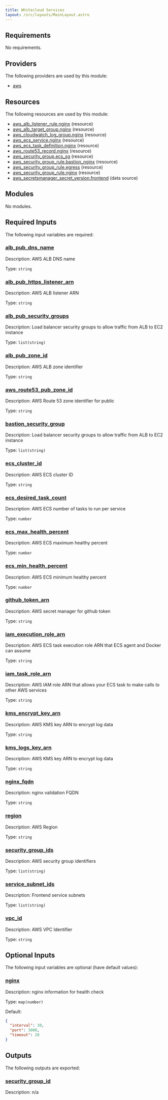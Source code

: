 ```yaml
---
title: Whitecloud Services
layout: /src/layouts/MainLayout.astro
---
```




## Requirements

No requirements.

## Providers

The following providers are used by this module:

- <a name="provider_aws"></a> [aws](#provider\_aws)

## Resources

The following resources are used by this module:

- [aws_alb_listener_rule.nginx](https://registry.terraform.io/providers/hashicorp/aws/latest/docs/resources/alb_listener_rule) (resource)
- [aws_alb_target_group.nginx](https://registry.terraform.io/providers/hashicorp/aws/latest/docs/resources/alb_target_group) (resource)
- [aws_cloudwatch_log_group.nginx](https://registry.terraform.io/providers/hashicorp/aws/latest/docs/resources/cloudwatch_log_group) (resource)
- [aws_ecs_service.nginx](https://registry.terraform.io/providers/hashicorp/aws/latest/docs/resources/ecs_service) (resource)
- [aws_ecs_task_definition.nginx](https://registry.terraform.io/providers/hashicorp/aws/latest/docs/resources/ecs_task_definition) (resource)
- [aws_route53_record.nginx](https://registry.terraform.io/providers/hashicorp/aws/latest/docs/resources/route53_record) (resource)
- [aws_security_group.ecs_sg](https://registry.terraform.io/providers/hashicorp/aws/latest/docs/resources/security_group) (resource)
- [aws_security_group_rule.bastion_nginx](https://registry.terraform.io/providers/hashicorp/aws/latest/docs/resources/security_group_rule) (resource)
- [aws_security_group_rule.egress](https://registry.terraform.io/providers/hashicorp/aws/latest/docs/resources/security_group_rule) (resource)
- [aws_security_group_rule.nginx](https://registry.terraform.io/providers/hashicorp/aws/latest/docs/resources/security_group_rule) (resource)
- [aws_secretsmanager_secret_version.frontend](https://registry.terraform.io/providers/hashicorp/aws/latest/docs/data-sources/secretsmanager_secret_version) (data source)

## Modules

No modules.

## Required Inputs

The following input variables are required:

### <a name="input_alb_pub_dns_name"></a> [alb\_pub\_dns\_name](#input\_alb\_pub\_dns\_name)

Description: AWS ALB DNS name

Type: `string`

### <a name="input_alb_pub_https_listener_arn"></a> [alb\_pub\_https\_listener\_arn](#input\_alb\_pub\_https\_listener\_arn)

Description: AWS ALB listener ARN

Type: `string`

### <a name="input_alb_pub_security_groups"></a> [alb\_pub\_security\_groups](#input\_alb\_pub\_security\_groups)

Description: Load balancer security groups to allow traffic from ALB to EC2 instance

Type: `list(string)`

### <a name="input_alb_pub_zone_id"></a> [alb\_pub\_zone\_id](#input\_alb\_pub\_zone\_id)

Description: AWS ALB zone identifier

Type: `string`

### <a name="input_aws_route53_pub_zone_id"></a> [aws\_route53\_pub\_zone\_id](#input\_aws\_route53\_pub\_zone\_id)

Description: AWS Route 53 zone identifier for public

Type: `string`

### <a name="input_bastion_security_group"></a> [bastion\_security\_group](#input\_bastion\_security\_group)

Description: Load balancer security groups to allow traffic from ALB to EC2 instance

Type: `list(string)`

### <a name="input_ecs_cluster_id"></a> [ecs\_cluster\_id](#input\_ecs\_cluster\_id)

Description: AWS ECS cluster ID

Type: `string`

### <a name="input_ecs_desired_task_count"></a> [ecs\_desired\_task\_count](#input\_ecs\_desired\_task\_count)

Description: AWS ECS number of tasks to run per service

Type: `number`

### <a name="input_ecs_max_health_percent"></a> [ecs\_max\_health\_percent](#input\_ecs\_max\_health\_percent)

Description: AWS ECS maximum healthy percent

Type: `number`

### <a name="input_ecs_min_health_percent"></a> [ecs\_min\_health\_percent](#input\_ecs\_min\_health\_percent)

Description: AWS ECS minimum healthy percent

Type: `number`

### <a name="input_github_token_arn"></a> [github\_token\_arn](#input\_github\_token\_arn)

Description: AWS secret manager for github token

Type: `string`

### <a name="input_iam_execution_role_arn"></a> [iam\_execution\_role\_arn](#input\_iam\_execution\_role\_arn)

Description: AWS ECS task execution role ARN that ECS agent and Docker can assume

Type: `string`

### <a name="input_iam_task_role_arn"></a> [iam\_task\_role\_arn](#input\_iam\_task\_role\_arn)

Description: AWS IAM role ARN that allows your ECS task to make calls to other AWS services

Type: `string`

### <a name="input_kms_encrypt_key_arn"></a> [kms\_encrypt\_key\_arn](#input\_kms\_encrypt\_key\_arn)

Description: AWS KMS key ARN to encrypt log data

Type: `string`

### <a name="input_kms_logs_key_arn"></a> [kms\_logs\_key\_arn](#input\_kms\_logs\_key\_arn)

Description: AWS KMS key ARN to encrypt log data

Type: `string`

### <a name="input_nginx_fqdn"></a> [nginx\_fqdn](#input\_nginx\_fqdn)

Description: nginx validation FQDN

Type: `string`

### <a name="input_region"></a> [region](#input\_region)

Description: AWS Region

Type: `string`

### <a name="input_security_group_ids"></a> [security\_group\_ids](#input\_security\_group\_ids)

Description: AWS security group identifiers

Type: `list(string)`

### <a name="input_service_subnet_ids"></a> [service\_subnet\_ids](#input\_service\_subnet\_ids)

Description: Frontend service subnets

Type: `list(string)`

### <a name="input_vpc_id"></a> [vpc\_id](#input\_vpc\_id)

Description: AWS VPC Identifier

Type: `string`

## Optional Inputs

The following input variables are optional (have default values):

### <a name="input_nginx"></a> [nginx](#input\_nginx)

Description: nginx information for health check

Type: `map(number)`

Default:

```json
{
  "interval": 30,
  "port": 3000,
  "timeout": 20
}
```

## Outputs

The following outputs are exported:

### <a name="output_security_group_id"></a> [security\_group\_id](#output\_security\_group\_id)

Description: n/a


